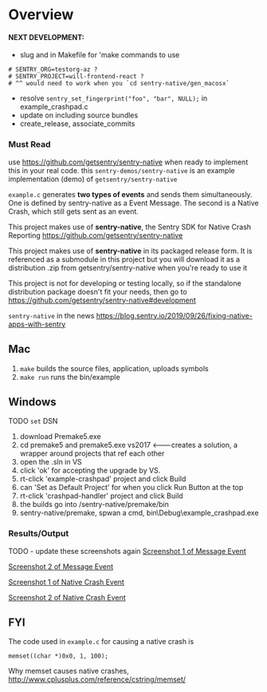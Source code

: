 # Overview
#### NEXT DEVELOPMENT:
- <ORG> slug and <PROJECT> in Makefile for 'make commands to use
```
# SENTRY_ORG=testorg-az ?
# SENTRY_PROJECT=will-frontend-react ?
# ^^ would need to work when you `cd sentry-native/gen_macosx`
```
- resolve `sentry_set_fingerprint("foo", "bar", NULL);` in example_crashpad.c
- update on including source bundles
- create_release, associate_commits

### Must Read

use https://github.com/getsentry/sentry-native when ready to implement this in your real code. this `sentry-demos/sentry-native` is an example implementation (demo) of `getsentry/sentry-native`

`example.c` generates **two types of events** and sends them simultaneously. One is defined by sentry-native as a Event Message. The second is a Native Crash, which still gets sent as an event.

This project makes use of **sentry-native**, the Sentry SDK for Native Crash Reporting https://github.com/getsentry/sentry-native

This project makes use of **sentry-native** in its packaged release form. It is referenced as a submodule in this project but you will download it as a distribution .zip from getsentry/sentry-native when you're ready to use it

This project is not for developing or testing locally, so if the standalone distribution package doesn't fit your needs, then go to https://github.com/getsentry/sentry-native#development

`sentry-native` in the news https://blog.sentry.io/2019/09/26/fixing-native-apps-with-sentry

## Mac
1. `make` builds the source files, application, uploads symbols
2. `make run` runs the bin/example

## Windows
TODO `set` DSN

1. download Premake5.exe
2. cd premake5 and 
premake5.exe vs2017 <---creates a solution, a wrapper around projects that ref each other
3. open the .sln in VS
4. click 'ok' for accepting the upgrade by VS.
5. rt-click 'example-crashpad' project and click Build
6. can 'Set as Default Project' for when you click Run Button at the top
7. rt-click 'crashpad-handler' project and click Build
8. the builds go into /sentry-native/premake/bin
9. sentry-native/premake, spwan a cmd, bin\Debug\example_crashpad.exe



### Results/Output
TODO - update these screenshots again
[Screenshot 1 of Message Event](screenshots/message-event-1.png)

[Screenshot 2 of Message Event](screenshots/message-event-2.png)

[Screenshot 1 of Native Crash Event](screenshots/native-crash-1.png)

[Screenshot 2 of Native Crash Event](screenshots/native-crash-2.png)

## FYI

The code used in `example.c` for causing a native crash is
```
memset((char *)0x0, 1, 100);
```
Why memset causes native crashes, http://www.cplusplus.com/reference/cstring/memset/
